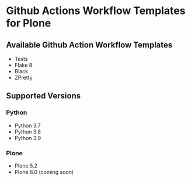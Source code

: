 # Github Actions Workflow Templates for Plone

## Available Github Action Workflow Templates

* Tests
* Flake 8
* Black
* ZPretty

## Supported Versions

### Python

* Python 3.7
* Python 3.8
* Python 3.9


### Plone

* Plone 5.2
* Plone 6.0 (coming soon)
